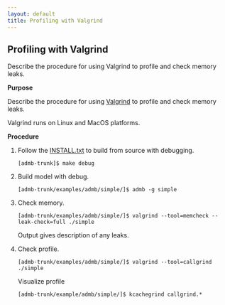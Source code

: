 ```yaml
---
layout: default
title: Profiling with Valgrind
---
```


Profiling with Valgrind
-----------------------

Describe the procedure for using Valgrind to profile and check memory leaks.

**Purpose**

Describe the procedure for using [Valgrind](http://www.valgrind.org/) to profile and check memory leaks. 

Valgrind runs on Linux and MacOS platforms. 

**Procedure**

1. Follow the [INSTALL.txt](https://github.com/admb-project/admb/blob/master/INSTALL.txt) to build from source with debugging.   

   ```
   [admb-trunk]$ make debug 
   ```

2. Build model with debug.

   ```
   [admb-trunk/examples/admb/simple/]$ admb -g simple 
   ```

3. Check memory.

   ```
   [admb-trunk/examples/admb/simple/]$ valgrind --tool=memcheck --leak-check=full ./simple 
   ```

   Output gives description of any leaks.

4. Check profile.

   ```
   [admb-trunk/examples/admb/simple/]$ valgrind --tool=callgrind ./simple  
   ```

   Visualize profile

   ```
   [admb-trunk/example/admb/simple/]$ kcachegrind callgrind.*
   ```
